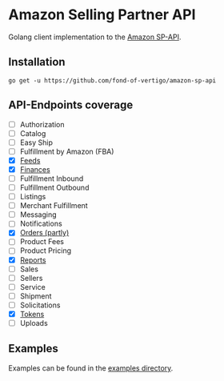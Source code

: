 # Amazon Selling Partner API

Golang client implementation to the [Amazon SP-API](https://developer-docs.amazon.com/sp-api/).

## Installation

```shell
go get -u https://github.com/fond-of-vertigo/amazon-sp-api
```

## API-Endpoints coverage

- [ ] Authorization
- [ ] Catalog
- [ ] Easy Ship
- [ ] Fulfillment by Amazon (FBA)
- [x] [Feeds](https://developer-docs.amazon.com/sp-api/docs/feeds-api-v2021-06-30-reference)
- [x] [Finances](https://developer-docs.amazon.com/sp-api/docs/finances-api-reference)
- [ ] Fulfillment Inbound
- [ ] Fulfillment Outbound
- [ ] Listings
- [ ] Merchant Fulfillment
- [ ] Messaging
- [ ] Notifications
- [x] [Orders (partly)](https://developer-docs.amazon.com/sp-api/docs/orders-api-v0-reference)
- [ ] Product Fees
- [ ] Product Pricing
- [x] [Reports](https://developer-docs.amazon.com/sp-api/docs/reports-api-v2021-06-30-reference)
- [ ] Sales
- [ ] Sellers
- [ ] Service
- [ ] Shipment
- [ ] Solicitations
- [x] [Tokens](https://developer-docs.amazon.com/sp-api/docs/tokens-api-v2021-03-01-reference)
- [ ] Uploads

## Examples

Examples can be found in
the [examples directory](examples).
